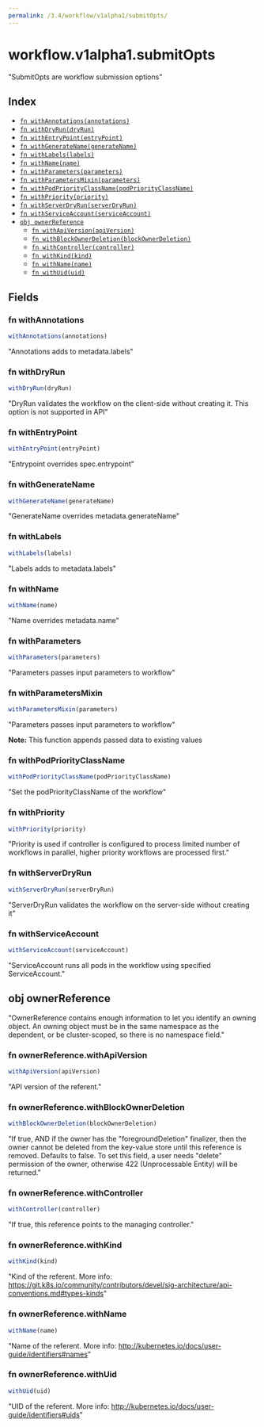```yaml
---
permalink: /3.4/workflow/v1alpha1/submitOpts/
---
```


# workflow.v1alpha1.submitOpts

"SubmitOpts are workflow submission options"

## Index

* [`fn withAnnotations(annotations)`](#fn-withannotations)
* [`fn withDryRun(dryRun)`](#fn-withdryrun)
* [`fn withEntryPoint(entryPoint)`](#fn-withentrypoint)
* [`fn withGenerateName(generateName)`](#fn-withgeneratename)
* [`fn withLabels(labels)`](#fn-withlabels)
* [`fn withName(name)`](#fn-withname)
* [`fn withParameters(parameters)`](#fn-withparameters)
* [`fn withParametersMixin(parameters)`](#fn-withparametersmixin)
* [`fn withPodPriorityClassName(podPriorityClassName)`](#fn-withpodpriorityclassname)
* [`fn withPriority(priority)`](#fn-withpriority)
* [`fn withServerDryRun(serverDryRun)`](#fn-withserverdryrun)
* [`fn withServiceAccount(serviceAccount)`](#fn-withserviceaccount)
* [`obj ownerReference`](#obj-ownerreference)
  * [`fn withApiVersion(apiVersion)`](#fn-ownerreferencewithapiversion)
  * [`fn withBlockOwnerDeletion(blockOwnerDeletion)`](#fn-ownerreferencewithblockownerdeletion)
  * [`fn withController(controller)`](#fn-ownerreferencewithcontroller)
  * [`fn withKind(kind)`](#fn-ownerreferencewithkind)
  * [`fn withName(name)`](#fn-ownerreferencewithname)
  * [`fn withUid(uid)`](#fn-ownerreferencewithuid)

## Fields

### fn withAnnotations

```ts
withAnnotations(annotations)
```

"Annotations adds to metadata.labels"

### fn withDryRun

```ts
withDryRun(dryRun)
```

"DryRun validates the workflow on the client-side without creating it. This option is not supported in API"

### fn withEntryPoint

```ts
withEntryPoint(entryPoint)
```

"Entrypoint overrides spec.entrypoint"

### fn withGenerateName

```ts
withGenerateName(generateName)
```

"GenerateName overrides metadata.generateName"

### fn withLabels

```ts
withLabels(labels)
```

"Labels adds to metadata.labels"

### fn withName

```ts
withName(name)
```

"Name overrides metadata.name"

### fn withParameters

```ts
withParameters(parameters)
```

"Parameters passes input parameters to workflow"

### fn withParametersMixin

```ts
withParametersMixin(parameters)
```

"Parameters passes input parameters to workflow"

**Note:** This function appends passed data to existing values

### fn withPodPriorityClassName

```ts
withPodPriorityClassName(podPriorityClassName)
```

"Set the podPriorityClassName of the workflow"

### fn withPriority

```ts
withPriority(priority)
```

"Priority is used if controller is configured to process limited number of workflows in parallel, higher priority workflows are processed first."

### fn withServerDryRun

```ts
withServerDryRun(serverDryRun)
```

"ServerDryRun validates the workflow on the server-side without creating it"

### fn withServiceAccount

```ts
withServiceAccount(serviceAccount)
```

"ServiceAccount runs all pods in the workflow using specified ServiceAccount."

## obj ownerReference

"OwnerReference contains enough information to let you identify an owning object. An owning object must be in the same namespace as the dependent, or be cluster-scoped, so there is no namespace field."

### fn ownerReference.withApiVersion

```ts
withApiVersion(apiVersion)
```

"API version of the referent."

### fn ownerReference.withBlockOwnerDeletion

```ts
withBlockOwnerDeletion(blockOwnerDeletion)
```

"If true, AND if the owner has the \"foregroundDeletion\" finalizer, then the owner cannot be deleted from the key-value store until this reference is removed. Defaults to false. To set this field, a user needs \"delete\" permission of the owner, otherwise 422 (Unprocessable Entity) will be returned."

### fn ownerReference.withController

```ts
withController(controller)
```

"If true, this reference points to the managing controller."

### fn ownerReference.withKind

```ts
withKind(kind)
```

"Kind of the referent. More info: https://git.k8s.io/community/contributors/devel/sig-architecture/api-conventions.md#types-kinds"

### fn ownerReference.withName

```ts
withName(name)
```

"Name of the referent. More info: http://kubernetes.io/docs/user-guide/identifiers#names"

### fn ownerReference.withUid

```ts
withUid(uid)
```

"UID of the referent. More info: http://kubernetes.io/docs/user-guide/identifiers#uids"